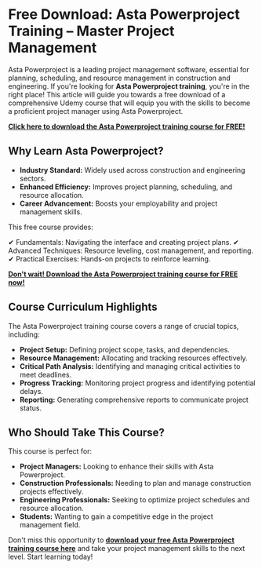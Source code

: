 # Free Download: Asta Powerproject Training – Master Project Management

Asta Powerproject is a leading project management software, essential for planning, scheduling, and resource management in construction and engineering. If you're looking for **Asta Powerproject training**, you're in the right place! This article will guide you towards a free download of a comprehensive Udemy course that will equip you with the skills to become a proficient project manager using Asta Powerproject.

[**Click here to download the Asta Powerproject training course for FREE!**](https://udemywork.com/asta-powerproject-training)

## Why Learn Asta Powerproject?

*   **Industry Standard:** Widely used across construction and engineering sectors.
*   **Enhanced Efficiency:** Improves project planning, scheduling, and resource allocation.
*   **Career Advancement:** Boosts your employability and project management skills.

This free course provides:

✔ Fundamentals: Navigating the interface and creating project plans.
✔ Advanced Techniques: Resource leveling, cost management, and reporting.
✔ Practical Exercises: Hands-on projects to reinforce learning.

[**Don't wait! Download the Asta Powerproject training course for FREE now!**](https://udemywork.com/asta-powerproject-training)

## Course Curriculum Highlights

The Asta Powerproject training course covers a range of crucial topics, including:

*   **Project Setup:** Defining project scope, tasks, and dependencies.
*   **Resource Management:** Allocating and tracking resources effectively.
*   **Critical Path Analysis:** Identifying and managing critical activities to meet deadlines.
*   **Progress Tracking:** Monitoring project progress and identifying potential delays.
*   **Reporting:** Generating comprehensive reports to communicate project status.

## Who Should Take This Course?

This course is perfect for:

*   **Project Managers:** Looking to enhance their skills with Asta Powerproject.
*   **Construction Professionals:** Needing to plan and manage construction projects effectively.
*   **Engineering Professionals:** Seeking to optimize project schedules and resource allocation.
*   **Students:** Wanting to gain a competitive edge in the project management field.

Don't miss this opportunity to **[download your free Asta Powerproject training course here](https://udemywork.com/asta-powerproject-training)** and take your project management skills to the next level. Start learning today!
